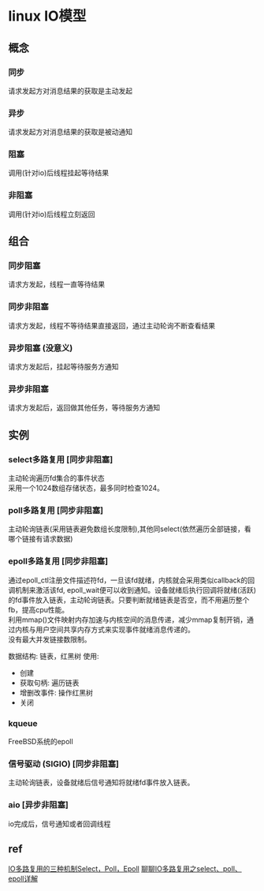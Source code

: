# linux IO模型

## 概念  
### 同步  
请求发起方对消息结果的获取是主动发起  
  
### 异步  
请求发起方对消息结果的获取是被动通知  
  
### 阻塞  
调用(针对io)后线程挂起等待结果  
  
### 非阻塞  
调用(针对io)后线程立刻返回  
  
## 组合  
### 同步阻塞  
请求方发起，线程一直等待结果  
  
### 同步非阻塞  
请求方发起，线程不等待结果直接返回，通过主动轮询不断查看结果  
  
### 异步阻塞 (没意义)  
请求方发起后，挂起等待服务方通知  
  
### 异步非阻塞  
请求方发起后，返回做其他任务，等待服务方通知  
  
## 实例  
### select多路复用 [同步非阻塞]  
主动轮询遍历fd集合的事件状态  
采用一个1024数组存储状态，最多同时检查1024。  
  
### poll多路复用 [同步非阻塞]  
主动轮询链表(采用链表避免数组长度限制),其他同select(依然遍历全部链接，看哪个链接有请求数据)  
  
### epoll多路复用 [同步非阻塞]  
通过epoll_ctl注册文件描述符fd，一旦该fd就绪，内核就会采用类似callback的回调机制来激活该fd, epoll_wait便可以收到通知。设备就绪后执行回调将就绪(活跃)的fd事件放入链表，主动轮询链表。只要判断就绪链表是否空，而不用遍历整个fb，提高cpu性能。  
利用mmap()文件映射内存加速与内核空间的消息传递，减少mmap复制开销，通过内核与用户空间共享内存方式来实现事件就绪消息传递的。  
没有最大并发链接数限制。

数据结构: 链表，红黑树
使用: 
- 创建
- 获取句柄: 遍历链表
- 增删改事件: 操作红黑树
- 关闭


### kqueue
FreeBSD系统的epoll  
  
### 信号驱动 (SIGIO) [同步非阻塞]  
主动轮询链表，设备就绪后信号通知将就绪fd事件放入链表。  
  
### aio [异步非阻塞]  
io完成后，信号通知或者回调线程  
  
## ref
[IO多路复用的三种机制Select，Poll，Epoll](https://www.jianshu.com/p/397449cadc9a)
[聊聊IO多路复用之select、poll、epoll详解](https://my.oschina.net/xianggao/blog/663655)